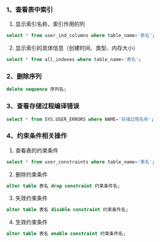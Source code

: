 ### 1、查看表中索引
1. 显示索引名称，索引作用的列
```sql
select * from user_ind_columns where table_name='表名';
```
2. 显示索引的具体信息（创建时间、类型、内存大小）
```sql
select * from all_indexes where table_name='表名';
```
### 2、删除序列
```sql
delete sequence 序列名;
```
### 3、查看存储过程编译错误
```sql
select * from SYS.USER_ERRORS where NAME='存储过程名称';
```
### 4、约束条件相关操作
1. 查看表的约束条件
```sql
select * from user_constraints where table_name='表名';
```
2. 删除约束条件
```sql
alter table 表名 drop constraint 约束条件名;
```
3. 失效约束条件
```sql
alter table 表名 disable constraint 约束条件名;
```
4. 生效约束条件
```sql
alter table 表名 enable constraint 约束条件名;
```

